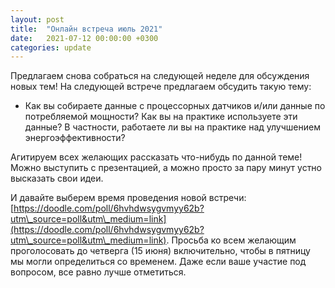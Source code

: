 ```yaml
---
layout: post
title:  "Онлайн встреча июль 2021"
date:   2021-07-12 00:00:00 +0300
categories: update
---
```

Предлагаем снова собраться на следующей неделе для обсуждения новых тем! На следующей встрече предлагаем обсудить такую тему:
- Как вы собираете данные с процессорных датчиков и/или данные по потребляемой мощности? Как вы на практике используете эти данные? В частности, работаете ли вы на практике над улучшением энергоэффективности?

Агитируем всех желающих рассказать что-нибудь по данной теме! Можно выступить с презентацией, а можно просто за пару минут устно высказать свои идеи.

И давайте выберем время проведения новой встречи: [https://doodle.com/poll/6hvhdwsygvmyy62b?utm\_source=poll&utm\_medium=link](https://doodle.com/poll/6hvhdwsygvmyy62b?utm\_source=poll&utm\_medium=link).
Просьба ко всем желающим проголосовать до четверга (15 июня) включительно, чтобы в пятницу мы могли определиться со временем. Даже если ваше участие под вопросом, все равно лучше отметиться.


